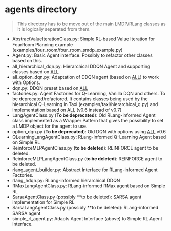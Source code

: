 # agents directory

> This directory has to be move out of the main LMDP/RLang classes as it is logically separated from them.

* AbstractValueIterationClass.py: Simple RL-based Value Iteration for FourRoom Planning example (examples/four_room/four_room_smdp_example.py)
* Agent.py: Basic Agent interface. Possibly to refactor other classes based on this.
* all_hierarchical_dqn.py: Hierarchical DDQN Agent and supporting classes based on [ALL](https://autonomous-learning-library.readthedocs.io/en/stable/) 
* all_option_dqn.py: Adaptation of DDQN agent (based on [ALL](https://autonomous-learning-library.readthedocs.io/en/stable/)) to work with Options.
* dqn.py: DDQN preset based on [ALL](https://autonomous-learning-library.readthedocs.io/en/stable/)
* factories.py: Agent Factories for Q-Learning, Vanilla DQN and others. To be deprecated/refactored. It contains classes being used by the hierarchical Q-Learning in Taxi (examples/taxi/hierarchical_q.py) and implementation based on [ALL](https://autonomous-learning-library.readthedocs.io/en/stable/) (v0.6 instead of v0.7)
* LangAgentClass.py (**To be deprecated**): Old RLang-informed Agent class implemented as a Wrapper Pattern that gives the possibility to set a LMDP object for the agent to use. 
* option_dqn.py (**To be deprecated**): Old DQN with options using [ALL](https://autonomous-learning-library.readthedocs.io/en/stable/) v0.6 
* QLearningLangAgentClass.py: RLang-informed Q-Learning Agent based on Simple RL
* ReinforceMLPAgentClass.py (**to be deleted**): REINFORCE agent to be deleted.
* ReinforceMLPLangAgentClass.py (**to be deleted**): REINFORCE agent to be deleted.
* rlang_agent_builder.py: Abstract Interface for RLang-informed Agent Factories.
* rlang_hdqn.py: RLang-informed hierarchical DDQN
* RMaxLangAgentClass.py: RLang-informed RMax agent based on Simple RL
* SarsaAgentClass.py (possibly **to be deleted): SARSA agent implementation for Simple RL
* SarsaLangAgentClass.py (possibly **to be deleted): RLang-informed SARSA agent 
* simple_rl_agent.py: Adapts Agent Interface (above) to Simple RL Agent interface.
